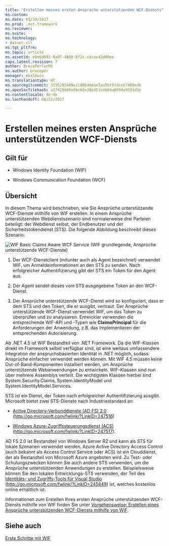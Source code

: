 ```yaml
---
title: "Erstellen meines ersten Ansprüche unterstützenden WCF-Diensts"
ms.custom: 
ms.date: 03/30/2017
ms.prod: .net-framework
ms.reviewer: 
ms.suite: 
ms.technology:
- dotnet-clr
ms.tgt_pltfrm: 
ms.topic: article
ms.assetid: e0e6d091-9a97-4888-8f2c-cbcee42d90ee
caps.latest.revision: 7
author: BrucePerlerMS
ms.author: bruceper
manager: mbaldwin
ms.translationtype: HT
ms.sourcegitcommit: 3155295489e1188640dae5aa5bf9fdceb7480ed6
ms.openlocfilehash: a27420609a6bcb6e30a351e4b84a899da9583d5e
ms.contentlocale: de-de
ms.lasthandoff: 08/21/2017

---
```

# <a name="building-my-first-claims-aware-wcf-service"></a>Erstellen meines ersten Ansprüche unterstützenden WCF-Diensts
## <a name="applies-to"></a>Gilt für  
  
-   Windows Identity Foundation (WIF)  
  
-   Windows Communication Foundation (WCF)  
  
## <a name="overview"></a>Übersicht  
 In diesem Thema wird beschrieben, wie Sie Ansprüche unterstützende WCF-Dienste mithilfe von WIF erstellen. In einem Ansprüche unterstützenden Webdienstszenario sind normalerweise drei Parteien beteiligt: der Webdienst selbst, der Endbenutzer und der Sicherheitstokendienst (STS). Die folgende Abbildung beschreibt dieses Szenario:  
  
 ![WIF Basic Claims Aware WCF Service (WIF grundlegende, Ansprüche unterstützende WCF-Dienste)](../../../docs/framework/security/media/wifbasicclaimsawarewcfservice.gif "WIFBasicClaimsAwareWCFService")  
  
1.  Der WCF-Dienstclient (mitunter auch als Agent bezeichnet) verwendet WIF, um Anmeldeinformationen an den STS zu senden. Nach erfolgreicher Authentifizierung gibt der STS ein Token für den Agent aus.  
  
2.  Der Agent sendet dieses vom STS ausgegebene Token an den WCF-Dienst.  
  
3.  Der Ansprüche unterstützende WCF-Dienst wird so konfiguriert, dass er dem STS und den Token, die er ausgibt, vertraut. Der Ansprüche unterstützende WCF-Dienst verwendet WIF, um das Token zu überprüfen und zu analysieren. Entwickler verwenden die entsprechende WIF-API und -Typen wie **ClaimsPrincipal** für die Anforderungen der Anwendung, z.B. das Implementieren der entsprechenden Autorisierung.  
  
 Ab .NET 4.5 ist WIF Bestandteil von .NET Framework. Da die WIF-Klassen direkt im Framework selbst verfügbar sind, ist eine weitaus umfassendere Integration der anspruchsbasierten Identität in .NET möglich, sodass Ansprüche einfacher verwendet werden können. Mit WIF 4.5 müssen keine Out-of-Band-Komponenten installiert werden, um Ansprüche unterstützende Webanwendungen zu entwickeln. WIF-Klassen sind nun über mehrere Assemblys verteilt. Die wichtigsten Klassen hierbei sind System.Security.Claims, System.IdentityModel und System.IdentityModel.Services.  
  
 STS ist ein Dienst, der Token nach erfolgreicher Authentifizierung ausgibt. Microsoft bietet zwei STS-Dienste nach Industriestandard an:  
  
-   [Active Directory-Verbunddienste (AD FS) 2.0](http://go.microsoft.com/fwlink/?LinkID=247516) (http://go.microsoft.com/fwlink/?LinkID=247516)  
  
-   [Windows Azure-Zugriffssteuerungsdienst (ACS)](http://go.microsoft.com/fwlink/?LinkID=247517) (http://go.microsoft.com/fwlink/?LinkID=247517).  
  
 AD FS 2.0 ist Bestandteil von Windows Server R2 und kann als STS für lokale Szenarien verwendet werden. Azure Active Directory Access Control (auch bekannt als Access Control Service oder ACS) ist ein Clouddienst, der als Bestandteil von Microsoft Azure angeboten wird. Zu Test- oder Schulungszwecken können Sie auch andere STS verwenden, um die Ansprüche unterstützenden Anwendungen zu erstellen. Beispielsweise können Sie den lokalen Entwicklungs-STS verwenden, der Teil des [Identitäts- und Zugriffs-Tools für Visual Studio](http://go.microsoft.com/fwlink/?LinkID=245849) (http://go.microsoft.com/fwlink/?LinkID=245849) ist, welches kostenlos online erhältlich ist.  
  
 Informationen zum Erstellen Ihres ersten Ansprüche unterstützenden WCF-Diensts mithilfe von WIF finden Sie unter [Vorgehensweise: Erstellen eines Ansprüche unterstützenden WCF-Diensts mithilfe von WIF](http://msdn.microsoft.com/en-us/431e6415-62ed-4a9f-af03-f14d2b4dfe6d).  
  
## <a name="see-also"></a>Siehe auch  
 [Erste Schritte mit WIF](../../../docs/framework/security/getting-started-with-wif.md)

